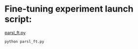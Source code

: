 # Fine-tuning experiment launch script:
[parsl_ft.py](https://github.com/msakarvadia/memorization/blob/main/scripts/ft/parsl_ft.py)
```
python parsl_ft.py
```
